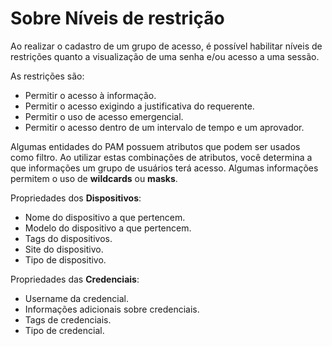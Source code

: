 # Sobre Níveis de restrição

Ao realizar o cadastro de um grupo de acesso, é possível habilitar níveis de restrições quanto a visualização de uma senha e/ou acesso a uma sessão.

As restrições são:

* Permitir o acesso à informação.
* Permitir o acesso exigindo a justificativa do requerente.
* Permitir o uso de acesso emergencial.
* Permitir o acesso dentro de um intervalo de tempo e um aprovador.

Algumas entidades do PAM possuem atributos que podem ser usados como filtro. Ao utilizar estas combinações de atributos, você determina a que informações um grupo de usuários terá acesso. Algumas informações permitem o uso de **wildcards** ou **masks**.

Propriedades dos **Dispositivos**:

* Nome do dispositivo a que pertencem.
* Modelo do dispositivo a que pertencem.
* Tags do dispositivos.
* Site do dispositivo.
* Tipo de dispositivo.

Propriedades das **Credenciais**:

* Username da credencial.
* Informações adicionais sobre credenciais.
* Tags de credenciais.
* Tipo de credencial.